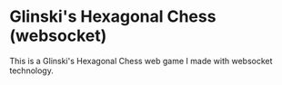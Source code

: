 # Glinski's Hexagonal Chess (websocket)

This is a Glinski's Hexagonal Chess web game I made with websocket technology.

